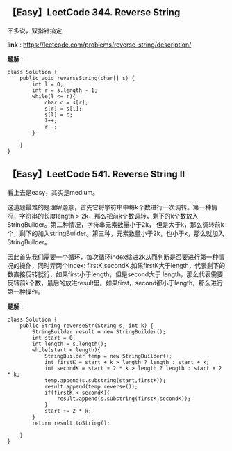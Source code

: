 ## 【Easy】LeetCode 344. Reverse String

不多说，双指针搞定

**link** : https://leetcode.com/problems/reverse-string/description/

**题解** : 

```
class Solution {
    public void reverseString(char[] s) {
        int l = 0;
        int r = s.length - 1;
        while(l <= r){
            char c = s[r];
            s[r] = s[l];
            s[l] = c;
            l++;
            r--;
        }
        
    }
}
```
## 【Easy】LeetCode 541. Reverse String II

看上去是easy，其实是medium。

这道题最难的是理解题意，首先它将字符串中每k个数进行一次调转。第一种情况，字符串的长度length > 2k，那么把前k个数调转，剩下的k个数放入StringBuilder。第二种情况，字符串元素数量小于2k，
但是大于k，那么调转前k个，剩下的加入stringBuilder。第三种，元素数量小于2k，也小于k，那么就加入StringBuilder。

因此首先我们需要一个循环，每次循环index缩进2k从而判断是否要进行第一种情况的操作，同时弄两个index: firstK,secondK.如果firstK大于length，代表剩下的数直接反转就行，如果first小于length，但是second大于
length，那么代表需要反转前k个数，最后的放进result里。如果first，second都小于length，那么进行第一种操作。

**题解** : 

```
class Solution {
    public String reverseStr(String s, int k) {
        StringBuilder result = new StringBuilder();
        int start = 0;
        int length = s.length();
        while(start < length){
            StringBuilder temp = new StringBuilder();
            int firstK = start + k > length ? length : start + k;
            int secondK = start + 2 * k > length ? length : start + 2 * k;
            temp.append(s.substring(start,firstK));
            result.append(temp.reverse());
            if(firstK < secondK){
                result.append(s.substring(firstK,secondK));
            }
            start += 2 * k;
        }
        return result.toString();
        
    }
}
```
